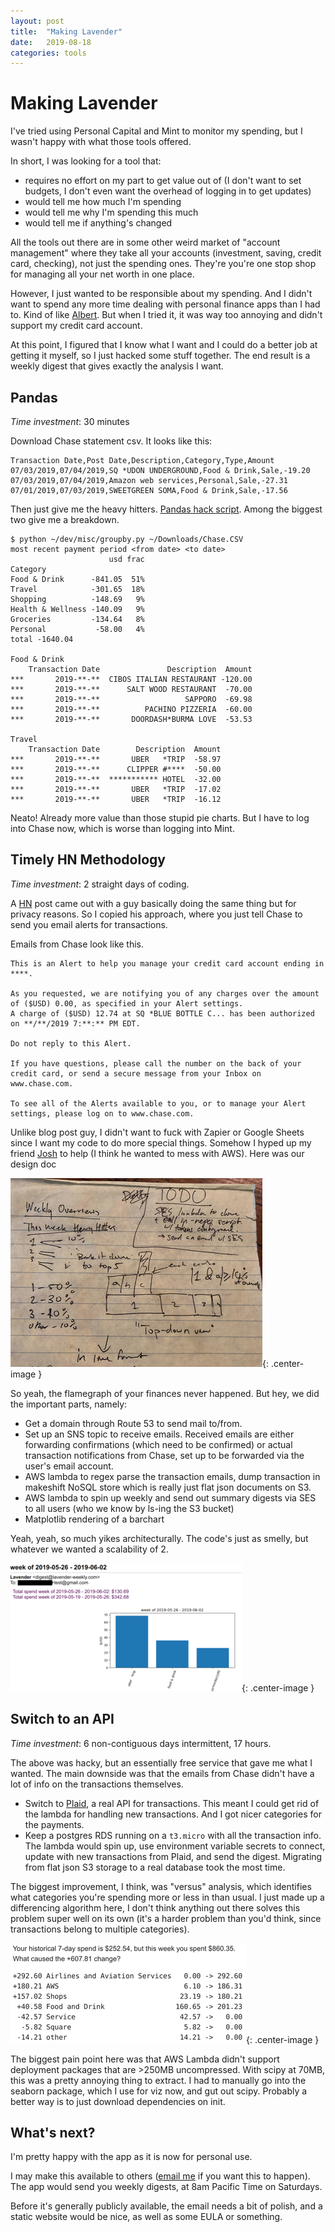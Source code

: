 ```yaml
---
layout: post
title:  "Making Lavender"
date:   2019-08-18
categories: tools
---
```


# Making Lavender

I've tried using Personal Capital and Mint to monitor my spending, but I wasn't happy with what those tools offered.

In short, I was looking for a tool that:

* requires no effort on my part to get value out of (I don't want to set budgets, I don't even want the overhead of logging in to get updates)
* would tell me how much I'm spending
* would tell me why I'm spending this much
* would tell me if anything's changed

All the tools out there are in some other weird market of "account management" where they take all your accounts (investment, saving, credit card, checking), not just the spending ones. They're you're one stop shop for managing all your net worth in one place.

However, I just wanted to be responsible about my spending. And I didn't want to spend any more time dealing with personal finance apps than I had to. Kind of like [Albert](https://albert.com/). But when I tried it, it was way too annoying and didn't support my credit card account.

At this point, I figured that I know what I want and I could do a better job at getting it myself, so I just hacked some stuff together. The end result is a weekly digest that gives exactly the analysis I want.

## Pandas

_Time investment_: 30 minutes

Download Chase statement csv. It looks like this:

```
Transaction Date,Post Date,Description,Category,Type,Amount
07/03/2019,07/04/2019,SQ *UDON UNDERGROUND,Food & Drink,Sale,-19.20
07/03/2019,07/04/2019,Amazon web services,Personal,Sale,-27.31
07/01/2019,07/03/2019,SWEETGREEN SOMA,Food & Drink,Sale,-17.56
```

Then just give me the heavy hitters. [Pandas hack script](https://github.com/vlad17/misc/blob/master/groupby.py). Among the biggest two give me a breakdown.

```
$ python ~/dev/misc/groupby.py ~/Downloads/Chase.CSV 
most recent payment period <from date> <to date>
                      usd frac
Category                      
Food & Drink      -841.05  51%
Travel            -301.65  18%
Shopping          -148.69   9%
Health & Wellness -140.09   9%
Groceries         -134.64   8%
Personal           -58.00   4%
total -1640.04

Food & Drink
    Transaction Date               Description  Amount
***       2019-**-**  CIBOS ITALIAN RESTAURANT -120.00
***       2019-**-**      SALT WOOD RESTAURANT  -70.00
***       2019-**-**                   SAPPORO  -69.98
***       2019-**-**          PACHINO PIZZERIA  -60.00
***       2019-**-**       DOORDASH*BURMA LOVE  -53.53

Travel
    Transaction Date        Description  Amount
***       2019-**-**       UBER   *TRIP  -58.97
***       2019-**-**      CLIPPER #****  -50.00
***       2019-**-**  *********** HOTEL  -32.00
***       2019-**-**       UBER   *TRIP  -17.02
***       2019-**-**       UBER   *TRIP  -16.12
```

Neato! Already more value than those stupid pie charts. But I have to log into Chase now, which is worse than logging into Mint.

## Timely HN Methodology

_Time investment_: 2 straight days of coding.

A [HN](https://news.ycombinator.com/item?id=19833881) post came out with a guy basically doing the same thing but for privacy reasons. So I copied his approach, where you just tell Chase to send you email alerts for transactions.

Emails from Chase look like this.

```
This is an Alert to help you manage your credit card account ending in ****.

As you requested, we are notifying you of any charges over the amount of ($USD) 0.00, as specified in your Alert settings.
A charge of ($USD) 12.74 at SQ *BLUE BOTTLE C... has been authorized on **/**/2019 7:**:** PM EDT.

Do not reply to this Alert.

If you have questions, please call the number on the back of your credit card, or send a secure message from your Inbox on www.chase.com.

To see all of the Alerts available to you, or to manage your Alert settings, please log on to www.chase.com.
```

Unlike blog post guy, I didn't want to fuck with Zapier or Google Sheets since I want my code to do more special things. Somehow I hyped up my friend [Josh](https://github.com/JoshBollar) to help (I think he wanted to mess with AWS). Here was our design doc

![design doc](/assets/2019-08-18-making-lavender/ddoc.png){: .center-image }

So yeah, the flamegraph of your finances never happened. But hey, we did the important parts, namely:

* Get a domain through Route 53 to send mail to/from.
* Set up an SNS topic to receive emails. Received emails are either forwarding confirmations (which need to be confirmed) or actual transaction notifications from Chase, set up to be forwarded via the user's email account.
* AWS lambda to regex parse the transaction emails, dump transaction in makeshift NoSQL store which is really just flat json documents on S3.
* AWS lambda to spin up weekly and send out summary digests via SES to all users (who we know by ls-ing the S3 bucket)
* Matplotlib rendering of a barchart

Yeah, yeah, so much yikes architecturally. The code's just as smelly, but whatever we wanted a scalability of 2.

![first version](/assets/2019-08-18-making-lavender/v0email.png){: .center-image }

## Switch to an API

_Time investment_: 6 non-contiguous days intermittent, 17 hours.

The above was hacky, but an essentially free service that gave me what I wanted. The main downside was that the emails from Chase didn't have a lot of info on the transactions themselves.

* Switch to [Plaid](https://plaid.com/), a real API for transactions. This meant I could get rid of the lambda for handling new transactions. And I got nicer categories for the payments.
* Keep a postgres RDS running on a `t3.micro` with all the transaction info. The lambda would spin up, use environment variable secrets to connect, update with new transactions from Plaid, and send the digest. Migrating from flat json S3 storage to a real database took the most time.

The biggest improvement, I think, was "versus" analysis, which identifies what categories you're spending more or less in than usual. I just made up a differencing algorithm here, I don't think anything out there solves this problem super well on its own (it's a harder problem than you'd think, since transactions belong to multiple categories).

![spend](/assets/2019-08-18-making-lavender/time-spend.png){: .center-image }

The biggest pain point here was that AWS Lambda didn't support deployment packages that are >250MB uncompressed. With scipy at 70MB, this was a pretty annoying thing to extract. I had to manually go into the seaborn package, which I use for viz now, and gut out scipy. Probably a better way is to just download dependencies on init.

## What's next?

I'm pretty happy with the app as it is now for personal use.

I may make this available to others ([email me](/about) if you want this to happen). The app would send you weekly digests, at 8am Pacific Time on Saturdays.

Before it's generally publicly available, the email needs a bit of polish, and a static website would be nice, as well as some EULA or something.

